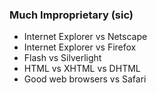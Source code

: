 ### Much Improprietary (sic)

* Internet Explorer vs Netscape
* Internet Explorer vs Firefox
* Flash vs Silverlight
* HTML vs XHTML vs DHTML
* Good web browsers vs Safari